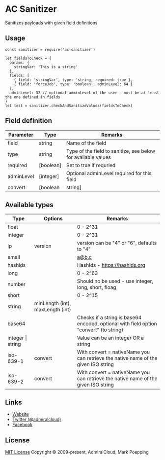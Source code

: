 # AC Sanitizer
Sanitizes  payloads with given field definitions

## Usage

```
const sanitizer = require('ac-sanitizer')

let fieldsToCheck = {
  params: {
    stringVar: 'This is a string'
  },
  fields: [
    { field: 'stringVar', type: 'string, required: true },
    { field: 'forceJob', type: 'boolean', adminLevel: 64 }
  ],
  adminLevel: 32 // optional adminLevel of the user - must be at least the one defined in fields
}
let test = sanitizer.checkAndSanitizeValues(fieldsToCheck)
```

## Field definition

Parameter | Type | Remarks
--- | --- | --- |
field | string | Name of the field
type | string | Type of the field to sanitize, see below for available values
required | [boolean] | Set to true if requried
adminLevel | [integer] | Optional adminLevel required for this field
convert | [boolean|string] | Some types can be automatically converted (e.g. base64 to string)

## Available types

Type | Options | Remarks
--- | --- | --- |
float | | 0 - 2^31
integer | | 0 - 2^31
ip | version | version can be "4" or "6", defaults to "4"
email | | a@b.c
hashids | | HashIds - https://hashids.org
long | | 0 - 2^63
number | | Should no be used - use integer, long, short, floag
short | | 0 - 2^15
string | minLength (int), maxLength (int)| 
base64 | | Checks if a string is base64 encoded, optional with field option "convert" (to string)
integer \| string |  | Value can be an integer OR a string
iso-639-1 | convert | With convert = nativeName you can retrieve the native name of the given ISO string
iso-639-2 | convert | With convert = nativeName you can retrieve the native name of the given ISO string


## Links
- [Website](https://www.admiralcloud.com/)
- [Twitter (@admiralcloud)](https://twitter.com/admiralcloud)
- [Facebook](https://www.facebook.com/MediaAssetManagement/)

## License
[MIT License](https://opensource.org/licenses/MIT) Copyright © 2009-present, AdmiralCloud, Mark Poepping